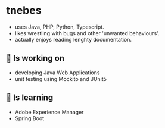 # tnebes

* uses Java, PHP, Python, Typescript.
* likes wrestling with bugs and other 'unwanted behaviours'.
* actually enjoys reading lenghty documentation.

## 🔭 Is working on

* developing Java Web Applications
* unit testing using Mockito and JUnit5

## 🌱 Is learning

* Adobe Experience Manager
* Spring Boot

